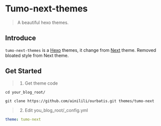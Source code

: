 # Tumo-next-themes

>   A beautiful hexo themes.



## Introduce 

`tumo-next-themes` is a [Hexo](https://hexo.io/zh-cn/) themes, it change from [Next](http://theme-next.iissnan.com/) theme. Removed bloated style from Next theme.



## Get Started

>   1.  Get theme code

```shell
cd your_blog_root/

git clone https://github.com/ainilili/ourbatis.git themes/tumo-next
```



>   2.  Edit you_blog_root/_config.yml

```yaml
theme: tumo-next
```

